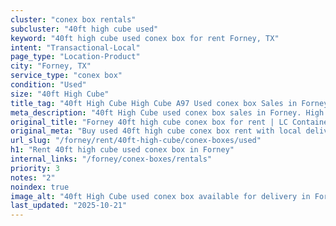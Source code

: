 ```yaml
---
cluster: "conex box rentals"
subcluster: "40ft high cube used"
keyword: "40ft high cube used conex box for rent Forney, TX"
intent: "Transactional-Local"
page_type: "Location-Product"
city: "Forney, TX"
service_type: "conex box"
condition: "Used"
size: "40ft High Cube"
title_tag: "40ft High Cube High Cube A97 Used conex box Sales in Forney | LC Container"
meta_description: "40ft High Cube used conex box sales in Forney. High cube containers with extra height. Fast delivery, competitive pricing. Serving conex boxes area. Quote ID: NXL. Call (214) 524-4168 for your free quote today."
original_title: "Forney 40ft high cube conex box for rent | LC Container"
original_meta: "Buy used 40ft high cube conex box rent with local delivery in Forney, TX. LC Container — local Since 2003. Request a fast quote today."
url_slug: "/forney/rent/40ft-high-cube/conex-boxes/used"
h1: "Rent 40ft high cube used conex box in Forney"
internal_links: "/forney/conex-boxes/rentals"
priority: 3
notes: "2"
noindex: true
image_alt: "40ft High Cube used conex box available for delivery in Forney"
last_updated: "2025-10-21"
---
```


<!-- TODO: Add unique city/inventory copy, images, and internal links here. -->
